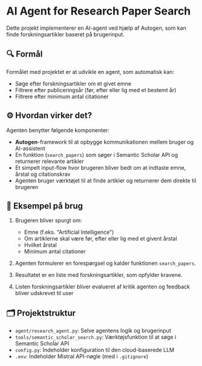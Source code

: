 # AI Agent for Research Paper Search

Dette projekt implementerer en AI-agent ved hjælp af Autogen, som kan finde forskningsartikler baseret på brugerinput.

## 🔍 Formål

Formålet med projektet er at udvikle en agent, som automatisk kan:
- Søge efter forskningsartikler om et givet emne
- Filtrere efter publiceringsår (før, efter eller lig med et bestemt år)
- Filtrere efter minimum antal citationer

## ⚙️ Hvordan virker det?

Agenten benytter følgende komponenter:

- **Autogen**-framework til at opbygge kommunikationen mellem bruger og AI-assistent
- En funktion (`search_papers`) som søger i Semantic Scholar API og returnerer relevante artikler
- Et simpelt input-flow hvor brugeren bliver bedt om at indtaste emne, årstal og citationskrav
- Agenten bruger værktøjet til at finde artikler og returnerer dem direkte til brugeren

## 🧠 Eksempel på brug

1. Brugeren bliver spurgt om:
   - Emne (f.eks. "Artificial Intelligence")
   - Om artiklerne skal være før, efter eller lig med et givent årstal
   - Hvilket årstal
   - Minimum antal citationer

2. Agenten formulerer en forespørgsel og kalder funktionen `search_papers`.

3. Resultatet er en liste med forskningsartikler, som opfylder kravene.

4. Listen forskningsartikler bliver evalueret af kritik agenten og feedback bliver udskrevet til user

## 🗂 Projektstruktur

- `agent/research_agent.py`: Selve agentens logik og brugerinput
- `tools/semantic_scholar_search.py`: Værktøjsfunktion til at søge i Semantic Scholar API
- `config.py`: Indeholder konfiguration til den cloud-baserede LLM
- `.env`: Indeholder Mistral API-nøgle (med i `.gitignore`)

